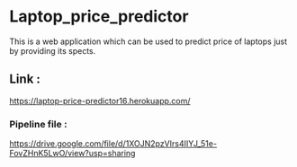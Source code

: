 # Laptop_price_predictor
This is a web application which can be used to predict price of laptops just by providing its spects.
## Link :
https://laptop-price-predictor16.herokuapp.com/
### Pipeline file : 
https://drive.google.com/file/d/1XOJN2pzVIrs4IIYJ_51e-FovZHnK5LwO/view?usp=sharing
